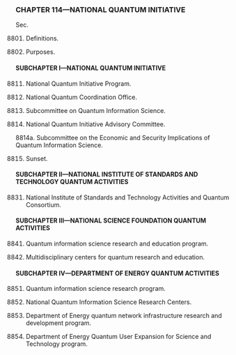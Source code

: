 ### **CHAPTER 114—NATIONAL QUANTUM INITIATIVE** ###

Sec.

8801. Definitions.

8802. Purposes.

#### SUBCHAPTER I—NATIONAL QUANTUM INITIATIVE ####

8811. National Quantum Initiative Program.

8812. National Quantum Coordination Office.

8813. Subcommittee on Quantum Information Science.

8814. National Quantum Initiative Advisory Committee.

8814a. Subcommittee on the Economic and Security Implications of Quantum Information Science.

8815. Sunset.

#### SUBCHAPTER II—NATIONAL INSTITUTE OF STANDARDS AND TECHNOLOGY QUANTUM ACTIVITIES ####

8831. National Institute of Standards and Technology Activities and Quantum Consortium.

#### SUBCHAPTER III—NATIONAL SCIENCE FOUNDATION QUANTUM ACTIVITIES ####

8841. Quantum information science research and education program.

8842. Multidisciplinary centers for quantum research and education.

#### SUBCHAPTER IV—DEPARTMENT OF ENERGY QUANTUM ACTIVITIES ####

8851. Quantum information science research program.

8852. National Quantum Information Science Research Centers.

8853. Department of Energy quantum network infrastructure research and development program.

8854. Department of Energy Quantum User Expansion for Science and Technology program.
